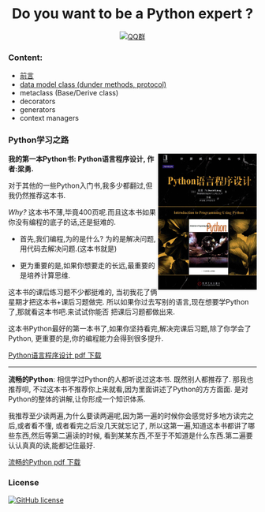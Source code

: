 <h1 align="center">Do you want to be a Python expert ?</h1>

<p align="center">
    <a target="_blank" href="//shang.qq.com/wpa/qunwpa?idkey=8560e61d5213f7c656c03fb79ef2877a31ef61126b6cde015e81bb3ea90b1f83"><img src="https://img.shields.io/badge/QQ%E7%BE%A4-630398887-lightblue.svg" alt="QQ群"></a>
</p>

### Content:

  - [前言](./preface.md)
  - [data model class (dunder methods, protocol)](./data-model.md)
  - metaclass (Base/Derive class)
  - decorators
  - generators
  - context managers

### Python学习之路

<img width="200px" src="./assets/IntroductionToProgrammingUsingPython.png" alt="Python语言程序设计" align="right">

**我的第一本Python书: Python语言程序设计, 作者:梁勇.**

对于其他的一些Python入门书,我多少都翻过,但我仍然推荐这本书.

*Why?* 这本书不薄,毕竟400页呢.而且这本书如果你没有编程的底子的话,还是挺难的.

- 首先,我们编程,为的是什么? 为的是解决问题,用代码去解决问题.(这本书就是)

- 更为重要的是,如果你想要走的长远,最重要的是培养计算思维.

这本书的课后练习题不少都挺难的, 当初我花了俩星期才把这本书+课后习题做完.
所以如果你过去写别的语言,现在想要学Python了,那就看这本书吧.来试试你能否
把课后习题都做出来.

这本书Python最好的第一本书了,如果你坚持看完,解决完课后习题,除了你学会了Python,
更重要的是,你的编程能力会得到很多提升.

[Python语言程序设计 pdf 下载](http://piffy1zbf.bkt.clouddn.com/Python%E8%AF%AD%E8%A8%80%E7%A8%8B%E5%BA%8F%E8%AE%BE%E8%AE%A1.pdf)

-------------------------------------------------------

**流畅的Python**: 相信学过Python的人都听说过这本书. 既然别人都推荐了.
那我也推荐呗, 不过这本书不推荐你上来就看,因为里面讲述了Python的方方面面.
是对Python的整体的讲解,让你形成一个知识体系.

我推荐至少读两遍,为什么要读两遍呢,因为第一遍的时候你会感觉好多地方读完之后,或者看不懂,
或者看完之后没几天就忘记了, 所以这第一遍,知道这本书都讲了哪些东西,然后等第二遍读的时候,
看到某某东西,不至于不知道是什么东西.第二遍要认认真真的读,能都记住最好.

[流畅的Python pdf 下载](http://piffy1zbf.bkt.clouddn.com/%E6%B5%81%E7%95%85%E7%9A%84Python.pdf)

### License

[![GitHub license](https://img.shields.io/github/license/ltoddy/ltoddy.github.io.svg)](https://github.com/ltoddy/ltoddy.github.io/blob/master/LICENSE.md)
